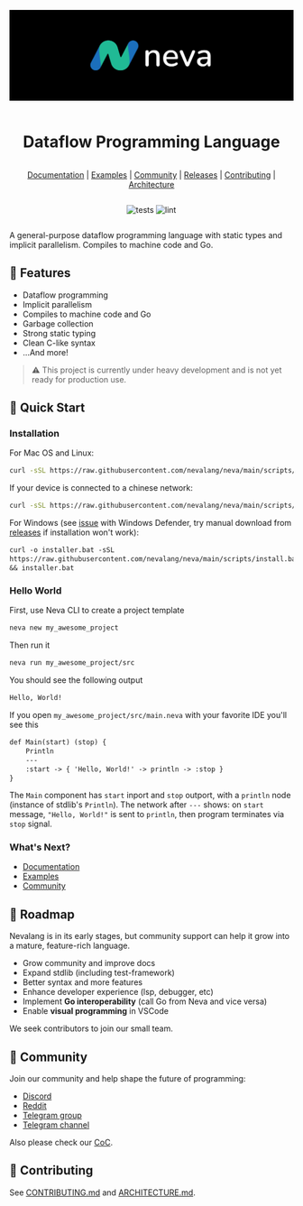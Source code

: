 ![Big Header](./assets/header/big_1.svg "Big header with nevalang logo")

<div align="center" style="display:grid;place-items:center;">

<h1>Dataflow Programming Language</h1>

[Documentation](./docs/)
| [Examples](./examples/)
| [Community](#community)
| [Releases](https://github.com/nevalang/neva/releases)
| [Contributing](./CONTRIBUTING.md)
| [Architecture](./ARCHITECTURE.md)

![tests](https://github.com/nevalang/neva/actions/workflows/test.yml/badge.svg?branch=main) ![lint](https://github.com/nevalang/neva/actions/workflows/lint.yml/badge.svg?branch=main)

</div>

A general-purpose dataflow programming language with static types and implicit parallelism. Compiles to machine code and Go.

## 🚀 Features

- Dataflow programming
- Implicit parallelism
- Compiles to machine code and Go
- Garbage collection
- Strong static typing
- Clean C-like syntax
- ...And more!

> ⚠️ This project is currently under heavy development and is not yet ready for production use.

## 🔧 Quick Start

### Installation

For Mac OS and Linux:

```bash
curl -sSL https://raw.githubusercontent.com/nevalang/neva/main/scripts/install.sh | bash
```

If your device is connected to a chinese network:

```bash
curl -sSL https://raw.githubusercontent.com/nevalang/neva/main/scripts/cnina/install.sh | bash
```

For Windows (see [issue](https://github.com/nevalang/neva/issues/499) with Windows Defender, try manual download from [releases](https://github.com/nevalang/neva/releases) if installation won't work):

```batch
curl -o installer.bat -sSL https://raw.githubusercontent.com/nevalang/neva/main/scripts/install.bat && installer.bat
```

### Hello World

First, use Neva CLI to create a project template

```bash
neva new my_awesome_project
```

Then run it

```bash
neva run my_awesome_project/src
```

You should see the following output

```bash
Hello, World!
```

If you open `my_awesome_project/src/main.neva` with your favorite IDE you'll see this

```neva
def Main(start) (stop) {
	Println
	---
	:start -> { 'Hello, World!' -> println -> :stop }
}
```

The `Main` component has `start` inport and `stop` outport, with a `println` node (instance of stdlib's `Println`). The network after `---` shows: on `start` message, `"Hello, World!"` is sent to `println`, then program terminates via `stop` signal.

### What's Next?

- [Documentation](./docs/README.md)
- [Examples](./examples/)
- [Community](#community)

## 🚧 Roadmap

Nevalang is in its early stages, but community support can help it grow into a mature, feature-rich language.

- Grow community and improve docs
- Expand stdlib (including test-framework)
- Better syntax and more features
- Enhance developer experience (lsp, debugger, etc)
- Implement **Go interoperability** (call Go from Neva and vice versa)
- Enable **visual programming** in VSCode

We seek contributors to join our small team.

## 📢 Community

Join our community and help shape the future of programming:

- [Discord](https://discord.gg/dmXbC79UuH)
- [Reddit](https://www.reddit.com/r/nevalang/)
- [Telegram group](https://t.me/+H1kRClL8ppI1MWJi)
- [Telegram channel](https://t.me/+H1kRClL8ppI1MWJi)

Also please check our [CoC](./CODE_OF_CONDUCT.md).

## 🤝 Contributing

See [CONTRIBUTING.md](./CONTRIBUTING.md) and [ARCHITECTURE.md](./ARCHITECTURE.md).
